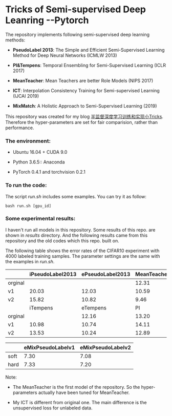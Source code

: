 # Tricks of Semi-supervised Deep Leanring --Pytorch

The repository implements following semi-supervised deep learning methods:

- **PseudoLabel 2013**: The Simple and Efficient Semi-Supervised Learning Method for Deep Neural Networks (ICMLW 2013)

- **PI&Tempens**: Temporal Ensembling for Semi-Supervised Learning (ICLR 2017)

- **MeanTeacher**: Mean Teachers are better Role Models (NIPS 2017)

- **ICT**: Interpolation Consistency Training for Semi-supervised Learning (IJCAI 2019)

- **MixMatch**: A Holistic Approach to Semi-Supervised Learning (2019)

This repository was created for my blog [半监督深度学习训练和实现小Tricks](https://zhuanlan.zhihu.com/p/100252944). Therefore the hyper-parameters are set for fair comparision, rather than performance.

### The environment:

- Ubuntu 16.04 + CUDA 9.0

- Python 3.6.5:: Anaconda

- PyTorch 0.4.1 and torchvision 0.2.1

### To run the code:

The script *run.sh* includes some examples. You can try it as follow:

```shell
bash run.sh [gpu_id]
```

### Some experimental results:

I haven't run all models in this repository. Some results of this repo. are shown in *results* directory. And the following results came from this repository and the old codes which this repo. built on.

The following table shows the error rates of the CIFAR10 experiment with 4000 labeled training samples. The parameter settings are the same with the examples in *run.sh*.

|        | iPseudoLabel2013 | ePseudoLabel2013 | MeanTeacher | MixMatch |
|------- | ---------------- | ---------------- | ----------- | -------- |
|orginal |                  |                  | 12.31       | 6.24     |
| v1     | 20.03            | 12.03            | 10.59       | 6.70     |
| v2     | 15.82            | 10.82            |  9.46       | 6.89     |
|        | iTempens         | eTempens         | PI          | ICT\*    |
|orginal |                  | 12.16            | 13.20       | 7.29     |
| v1     | 10.98            | 10.74            | 14.11       | 7.12     |
| v2     | 13.53            | 10.24            | 12.89       | 6.74     |


|        | eMixPseudoLabelv1 | eMixPseudoLabelv2 |
|------- | ----------------- | ----------------- |
| soft   | 7.30              | 7.08              |
| hard   | 7.33              | 7.20              |

Note:

- The MeanTeacher is the first model of the repository. So the hyper-parameters actually have been tuned for MeanTeacher.

- My ICT is different from original one. The main difference is the unsupervised loss for unlabeled data.
